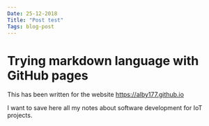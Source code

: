 ```yaml
---
Date: 25-12-2018
Title: "Post test"
Tags: blog-post
---
```


# Trying markdown language with GitHub pages
This has been written for the website https://alby177.github.io

I want to save here all my notes about software development for IoT projects. 
